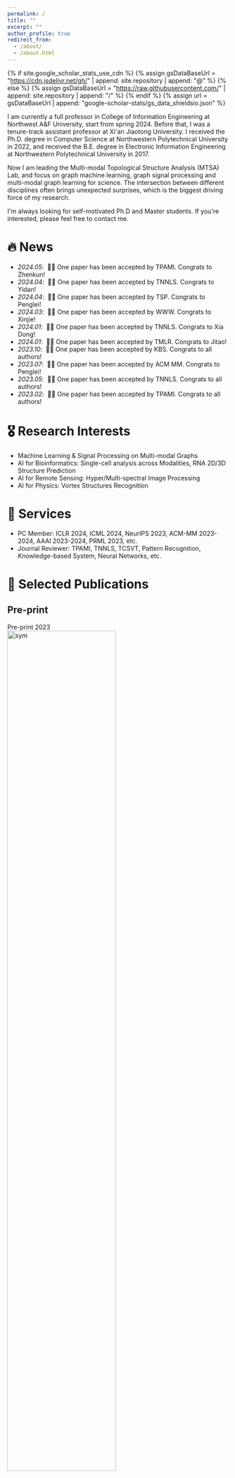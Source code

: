 ```yaml
---
permalink: /
title: ""
excerpt: ""
author_profile: true
redirect_from: 
  - /about/
  - /about.html
---
```


{% if site.google_scholar_stats_use_cdn %}
{% assign gsDataBaseUrl = "https://cdn.jsdelivr.net/gh/" | append: site.repository | append: "@" %}
{% else %}
{% assign gsDataBaseUrl = "https://raw.githubusercontent.com/" | append: site.repository | append: "/" %}
{% endif %}
{% assign url = gsDataBaseUrl | append: "google-scholar-stats/gs_data_shieldsio.json" %}

<span class='anchor' id='about-me'></span>

I am currently a full professor in College of Information Engineering at Northwest A&F University, start from spring 2024. Before that, I was a tenure-track assistant professor at Xi'an Jiaotong University. I received the Ph.D. degree in Computer Science at Northwestern Polytechnical University in 2022, and received the B.E. degree in Electronic Information Engineering at Northwestern Polytechnical University in 2017.

Now I am leading the Multi-modal Topological Structure Analysis (MTSA) Lab, and  focus on graph machine learning, graph signal processing and multi-modal graph learning for science. The intersection between different disciplines often brings unexpected surprises, which is the biggest driving force of my research.

I'm always looking for self-motivated Ph.D and Master students. If you're interested, please feel free to contact me.

# 🔥 News
- *2024.05*: &nbsp;🎉🎉 One paper has been accepted by TPAMI. Congrats to Zhenkun!
- *2024.04*: &nbsp;🎉🎉 One paper has been accepted by TNNLS. Congrats to Yidan!
- *2024.04*: &nbsp;🎉🎉 One paper has been accepted by TSP. Congrats to Penglei!
- *2024.03*: &nbsp;🎉🎉 One paper has been accepted by WWW. Congrats to Xinjie!
- *2024.01*: &nbsp;🎉🎉 One paper has been accepted by TNNLS. Congrats to Xia Dong!
- *2024.01*: &nbsp;🎉🎉 One paper has been accepted by TMLR. Congrats to Jitao! 
- *2023.10*: &nbsp;🎉🎉 One paper has been accepted by KBS. Congrats to all authors!
- *2023.07*: &nbsp;🎉🎉 One paper has been accepted by ACM MM. Congrats to Penglei!
- *2023.05*: &nbsp;🎉🎉 One paper has been accepted by TNNLS. Congrats to all authors!
- *2023.02*: &nbsp;🎉🎉 One paper has been accepted by TPAMI. Congrats to all authors!

# 🎖 Research Interests
- Machine Learning & Signal Processing on Multi-modal Graphs
- AI for Bioinformatics: Single-cell analysis across Modalities, RNA 2D/3D Structure Prediction
- AI for Remote Sensing: Hyper/Multi-spectral Image Processing
- AI for Physics: Vortex Structures Recognition

# 📖 Services
- PC Member: ICLR 2024, ICML 2024, NeurIPS 2023, ACM-MM 2023-2024, AAAI 2023-2024, PRML 2023, etc.
- Journal Reviewer: TPAMI, TNNLS, TCSVT, Pattern Recognition, Knowledge-based System, Neural Networks, etc.

# 📝 Selected Publications 

## Pre-print 
<div class='paper-box'><div class='paper-box-image'><div><div class="badge">Pre-print 2023 </div><img src='images/Pre_N2PL.png' alt="sym" width="70%"></div></div>
<div class='paper-box-text' markdown="1">

NP$^2$L: Negative Pseudo Partial Labels Extraction for Graph Neural Networks

Xinjie Shen, **Danyang Wu^**, Feiping Nie, Rong Wang, Xuelong Li

[\[Paper\]](https://arxiv.org/abs/2310.01098) 
</div>
</div>


## Journal
<div class='paper-box'><div class='paper-box-image'><div><div class="badge">TPAMI 2024 </div><img src='images/TPAMI_EBMGC.png' alt="sym" width="70%"></div></div>
<div class='paper-box-text' markdown="1">

EBMGC-GNF: Efficient Balanced Multi-view Graph Clustering via Good Neighbor Fusion

**Danyang Wu**$^1$, Zhenkun Yang$^1$, Jitao Lu, Jin Xu, Xiangmin Xu, Feiping Nie

IEEE Transactions on Pattern Analysis and Machine Intelligence, 2024

[\[Paper\]](https://openreview.net/forum?id=z3ZlnaOM0d) [\[Code\]](https://github.com/MoetaYuko/HPNC)

</div>
</div>

<div class='paper-box'><div class='paper-box-image'><div><div class="badge">TNNLS 2024 </div><img src='images/TNNLS_CAGM.png' alt="sym" width="70%"></div></div>
<div class='paper-box-text' markdown="1">

Cross-view Approximation on Grassmann Manifold for Multi-view Clustering

Yidan Ma, Xinjie Shen, **Danyang Wu^**, Jianfu Cao, Feiping Nie

IEEE Transactions on Neural Networks and Learning Systems, 2024

[\[Paper\]](https://openreview.net/forum?id=z3ZlnaOM0d) [\[Code\]](https://github.com/MoetaYuko/HPNC)

</div>
</div>

<div class='paper-box'><div class='paper-box-image'><div><div class="badge">TSP 2024 </div><img src='images/TSP_ALML.png' alt="sym" width="70%"></div></div>
<div class='paper-box-text' markdown="1">

Adaptive Local Modularity Learning for Efficient Multilayer Graph Clustering

**Danyang Wu**, Penglei Wang, Junjie Liang, Jitao Lu, Jin Xu, Rong Wang, Feiping Nie

IEEE Transactions on Signal Processing, 2024  

[\[Paper\]](https://openreview.net/forum?id=z3ZlnaOM0d) [\[Code\]](https://github.com/MoetaYuko/HPNC)

</div>
</div>

<div class='paper-box'><div class='paper-box-image'><div><div class="badge">TMLR 2024 </div><img src='images/TMLR_HPNC.png' alt="sym" width="70%"></div></div>
<div class='paper-box-text' markdown="1">

Hyperspherical Prototype Node Clustering

Jitao Lu, **Danyang Wu**, Feiping Nie, Rong Wang, Xuelong Li

Transactions on Machine Learning Research, 2024  

[\[Paper\]](https://openreview.net/forum?id=z3ZlnaOM0d) [\[Code\]](https://github.com/MoetaYuko/HPNC)

</div>
</div>

<div class='paper-box'><div class='paper-box-image'><div><div class="badge">TNNLS 2023 </div><img src='images/TNNLS_M2SGL.png' alt="sym" width="70%"></div></div>
<div class='paper-box-text' markdown="1">

Multi-View and Multi-Order Structured Graph Learning

Rong Wang, Penglei Wang, **Danyang Wu^**, Zhensheng Sun^, Feiping Nie, Xuelong Li

IEEE Transactions on Neural Networks and Learning Systems, 2023

[\[Paper\]](https://ieeexplore.ieee.org/abstract/document/10154258/) [\[Code\]](https://danyangwucs.github.io/)

</div>
</div>


<div class='paper-box'><div class='paper-box-image'><div><div class="badge">TKDE 2023 </div><img src='images/TKDE_SGL.png' alt="sym" width="70%"></div></div>
<div class='paper-box-text' markdown="1">

Effective Clustering via Structured Graph Learning

**Danyang Wu**, Feiping Nie, Jitao Lu, Rong Wang, Xuelong Li

IEEE Transactions on Knowledge and Data Engineering, 2023

[\[Paper\]](https://ieeexplore.ieee.org/abstract/document/9950731) [\[Code\]](https://danyangwucs.github.io/)

</div>
</div>

<div class='paper-box'><div class='paper-box-image'><div><div class="badge">TNNLS 2022 </div><img src='images/TNNLS_BPSA.png' alt="sym" width="70%"></div></div>
<div class='paper-box-text' markdown="1">

Bidirectional Probabilistic Subspaces Approximation for Multiview Clustering

**Danyang Wu**, Xia Dong, Jianfu Cao, Rong Wang, Feiping Nie, Xuelong Li

IEEE Transactions on Neural Networks and Learning Systems, 2022

[\[Paper\]](https://ieeexplore.ieee.org/abstract/document/10154258/) [\[Code\]](https://github.com/danyangzz/TNNLS2022-BPSA)

</div>
</div>


<div class='paper-box'><div class='paper-box-image'><div><div class="badge">TNNLS 2022 </div><img src='images/TNNLS_PFCEL.png' alt="sym" width="70%"></div></div>
<div class='paper-box-text' markdown="1">

Parameter-free Consensus Embedding Learning for Multiview Graph-based Clustering

**Danyang Wu**, Feiping Nie, Xia Dong, Rong Wang, Xuelong Li

IEEE Transactions on Neural Networks and Learning Systems, 2022

[\[Paper\]](https://ieeexplore.ieee.org/abstract/document/9950731) [\[Code\]](https://danyangwucs.github.io/)

</div>
</div>

<div class='paper-box'><div class='paper-box-image'><div><div class="badge">TAI 2022 </div><img src='images/TAI-Expcut.png' alt="sym" width="70%"></div></div>
<div class='paper-box-text' markdown="1">

Balanced Graph Cut With Exponential Inter-Cluster Compactness

**Danyang Wu**, Feiping Nie, Jitao Lu, Rong Wang, Xuelong Li

IEEE Transactions on Artificial Intelligence, 2022

[\[Paper\]](https://ieeexplore.ieee.org/abstract/document/9950731) [\[Code\]](https://github.com/danyangzz/TAI2021-Exp-Cut)

</div>
</div>


<div class='paper-box'><div class='paper-box-image'><div><div class="badge">TPAMI 2022 </div><img src='images/TPAMI_RW.png' alt="sym" width="70%"></div></div>
<div class='paper-box-text' markdown="1">

Truncated Robust Principle Component Analysis with a General Optimization Framework

Feiping Nie, **Danyang Wu**, Rong Wang, Xuelong Li

IEEE Transactions on Pattern Analysis and Machine Intelligence, 2022

[\[Paper\]](https://ieeexplore.ieee.org/abstract/document/9950731) [\[Code\]](https://github.com/danyangzz/TPAMI2020-TRPCA)

</div>
</div>


## Conference

<div class='paper-box'><div class='paper-box-image'><div><div class="badge">WWW 2024 </div><img src='images/WWW_SMGCN.png' alt="sym" width="70%"></div></div>
<div class='paper-box-text' markdown="1">

Simple Multigraph Convolution Networks

**Danyang Wu**, Xinjie Shen, Jitao Lu, Jin Xu, Feiping Nie

WWW, 2024

[\[Paper\]](https://dl.acm.org/doi/abs/10.1145/3581783.3612190) [\[Code\]](https://danyangwucs.github.io/)

</div>
</div>

<div class='paper-box'><div class='paper-box-image'><div><div class="badge">ACM MM 2023 </div><img src='images/ACMMM-GLSEF.png' alt="sym" width="70%"></div></div>
<div class='paper-box-text' markdown="1">

Multi-view Graph Clustering via Efficient Global-Local Spectral Embedding Fusion

Penglei Wang$^1$, **Danyang Wu**$^1$, Rong Wang, Feiping Nie

ACM MM, 2023

[\[Paper\]](https://dl.acm.org/doi/abs/10.1145/3581783.3612190) [\[Code\]](https://danyangwucs.github.io/)

</div>
</div>

<div class='paper-box'><div class='paper-box-image'><div><div class="badge">IJCAI 2022 </div><img src='images/IJCAI_EMGC2F.png' alt="sym" width="70%"></div></div>
<div class='paper-box-text' markdown="1">

EMGC$^2$F: Efficient Multi-view Graph Clustering with Comprehensive Fusion

**Danyang Wu**$^1$, Jitao Lu$^1$, Feiping Nie, Rong Wang, Yuan Yuan

IJCAI, 2022

[\[Paper\]](https://www.ijcai.org/proceedings/2022/0495.pdf) [\[Code\]](https://github.com/danyangzz/IJCAI2022-EMGC2F)

</div>
</div>

<div class='paper-box'><div class='paper-box-image'><div><div class="badge">IJCAI 2021 </div><img src='images/IJCAI_GSPL.png' alt="sym" width="70%"></div></div>
<div class='paper-box-text' markdown="1">

GSPL: A Succinct Kernel Model for Group-Sparse Projections Learning of Multiview Data.

**Danyang Wu**, Jin Xu, Xia Dong, Meng Liao, Rong Wang, Feiping Nie, Xuelong Li

IJCAI, 2021

[\[Paper\]](https://www.ijcai.org/proceedings/2022/0495.pdf) [\[Code\]](https://github.com/danyangzz/IJCAI2021-GSPL)

</div>
</div>

# 📖 Gallery

<div class='paper-box'><div class='paper-box-image'><div><div class="badge">TuanTuan </div><img src='images/TT3.jpg' alt="sym" width="70%"></div></div>
<div class='paper-box-text' markdown="1">

She is TuanTuan.

She is a member who has `contributed' greatly to my research. But due to some restrictions, she cannot appear in my author list.

I would like to express my gratitude to her here.


</div>
</div>

<div class='paper-box'><div class='paper-box-image'><div><div class="badge">TuanTuan </div><img src='images/TT1.jpg' alt="sym" width="70%"></div></div>
<div class='paper-box-text' markdown="1">

Sometimes she feels like she's an serious alien.

</div>
</div>


<div class='paper-box'><div class='paper-box-image'><div><div class="badge">TuanTuan </div><img src='images/TT2.jpg' alt="sym" width="70%"></div></div>
<div class='paper-box-text' markdown="1">

Sometimes a laid-back alien.

</div>
</div>
